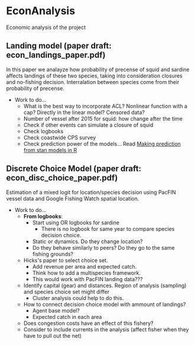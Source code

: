 # EconAnalysis
Economic analysis of the project

## Landing model (paper draft: econ_landings_paper.pdf)
In this paper we analayze how probability of precense of squid and sardine affects landings of these two species, taking into consideration closures and no-fishing decision. 
Interralation between species come from their probability of precense. 

+ Work to do...
  + What is the best way to incorporate ACL? Nonlinear function with a cap? Directly in the linear model? Censored data?
  + Number of vessel after 2015 for squid: how change after the time
   + Check if other events can simulate a closure of squid
	+ Check logbooks
  	+ Check coastwide CPS survey
  + Check prediction power of the models... Read [Making prediction from stan models in R](https://medium.com/@alex.pavlakis/making-predictions-from-stan-models-in-r-3e349dfac1ed)

## Discrete Choice Model (paper draft: econ_disc_choice_paper.pdf)
Estimation of a mixed logit for location/species decision using PacFIN vessel data and Google Fishing Watch spatial location. 

+ Work to do...
  + **From logbooks**:
    + Start using OR logbooks for sardine
       + There is no logbook for same year to compare species decision choice.
    + Static or dynamics. Do they change location?
    + Do they behave similarly to peers? Do they go to the same fishing grounds? 
  + Hicks's paper to select choice set.
    + Add revenue per area and expected catch.
    + Think how to add a multispecies framework. 
    + This would work with PacFIN landing data???
  + Identify capital (gear) and distances. Region of analysis (sampling) and species choice set might differ
	+ Cluster analysis could help to do this.
  + How to connect decision choice model with ammount of landings?
	+ Agent base model?
	+ Expected catch in each area
  + Does congestion costs have an effect of this fishery?
  + Consider to include currents in the analysis (affect fisher when they have to pull out the net)


